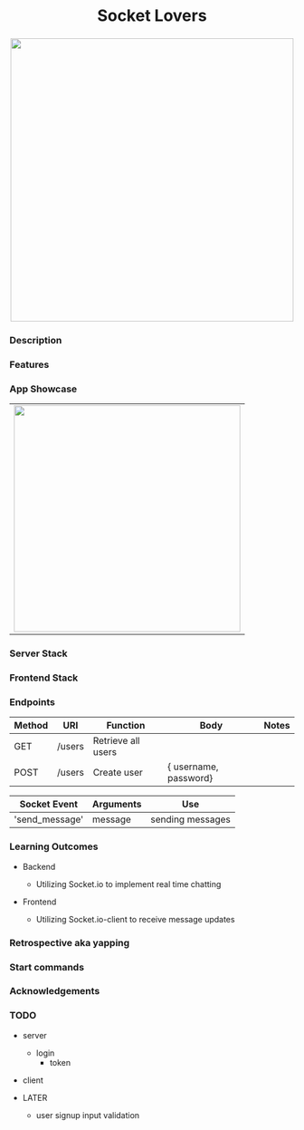 <h1 align="center">Socket Lovers</h1>
<h3 align="center"></h3>
<p align="center">
    <img align="center" width="500px" src="" >
</p>

### Description

### Features

### App Showcase

|                             |
| --------------------------- |
| <img width="400px" src="" > |

### Server Stack

### Frontend Stack

### Endpoints

| Method | URI    | Function           | Body                  | Notes |
| ------ | ------ | ------------------ | --------------------- | ----- |
| GET    | /users | Retrieve all users |                       |       |
| POST   | /users | Create user        | { username, password} |       |

| Socket Event   | Arguments | Use              |
| -------------- | --------- | ---------------- |
| 'send_message' | message   | sending messages |

### Learning Outcomes

-   Backend

    -   Utilizing Socket.io to implement real time chatting

-   Frontend
    -   Utilizing Socket.io-client to receive message updates

### Retrospective aka yapping

### Start commands

### Acknowledgements

### TODO

-   server
    -   login
        -   token

-   client

-   LATER
    -   user signup input validation
